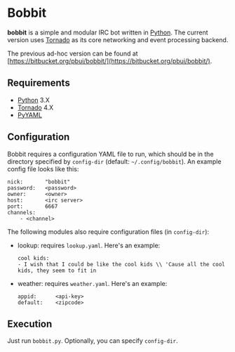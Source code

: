 # Bobbit

**bobbit** is a simple and modular IRC bot written in [Python].  The current
version uses [Tornado] as its core networking and event processing backend.

The previous ad-hoc version can be found at
[https://bitbucket.org/pbui/bobbit/](https://bitbucket.org/pbui/bobbit/).

## Requirements

- [Python]  3.X
- [Tornado] 4.X
- [PyYAML]

## Configuration
Bobbit requires a configuration YAML file to run, which should be in the
directory specified by `config-dir` (default: `~/.config/bobbit`). An example
config file looks like this:

```
nick:       "bobbit"
password:   <password>
owner:      <owner>
host:       <irc server>
port:       6667
channels:
    - <channel>
```

The following modules also require configuration files (in `config-dir`):
- lookup: requires `lookup.yaml`. Here's an example:
  ```
  cool kids:
  - I wish that I could be like the cool kids \\ 'Cause all the cool kids, they seem to fit in
  ```
- weather: requires `weather.yaml`. Here's an example:
  ```
  appid:      <api-key>
  default:    <zipcode>
  ```

## Execution
Just run `bobbit.py`. Optionally, you can specify `config-dir`.

[Python]:   https://python.org
[Tornado]:  http://www.tornadoweb.org/en/stable/
[PyYAML]:   http://pyyaml.org/
